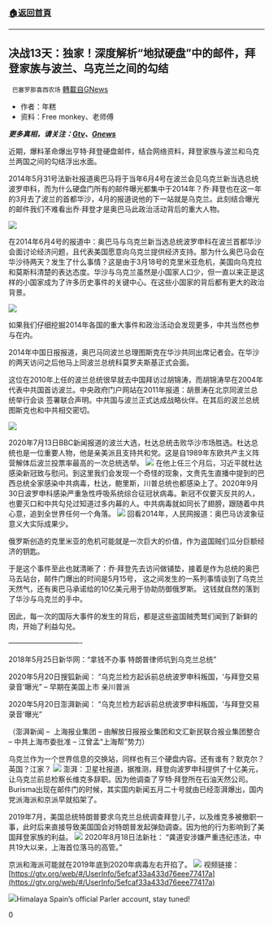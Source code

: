 ###  [:house:返回首頁](https://github.com/ourhimalayas/txt)
---

## 决战13天：独家！深度解析“地狱硬盘”中的邮件，拜登家族与波兰、乌克兰之间的勾结
` 巴塞罗那喜西农场` [轉載自GNews](https://gnews.org/zh-hans/523120/)

- 作者：年糕
- 资料：Free monkey、老师傅


***更多真相，请关注：[Gtv](https://gtv.org/)、[Gnews](https://gnews.org/)***

近期，爆料革命爆出亨特·拜登硬盘邮件，结合网络资料，拜登家族与波兰和乌克兰两国之间的勾结浮出水面。

2014年5月31号法新社报道奥巴马将于当年6月4号在波兰会见乌克兰新当选总统波罗申科，而为什么硬盘门所有的邮件曝光都集中于2014年？乔·拜登也在这一年的3月去了波兰的首都华沙，4月的报道说他的下一站就是乌克兰。此刻结合曝光的邮件我们不难看出乔·拜登才是奥巴马此政治活动背后的重大人物。

![]()![](https://gnews-media-offload.s3.amazonaws.com/wp-content/uploads/2020/11/03112055/A-1.jpg)

在2014年6月4号的报道中：奥巴马与乌克兰新当选总统波罗申科在波兰首都华沙会面讨论经济问题，且代表美国愿意向乌克兰提供经济支持。那为什么奥巴马会在华沙待两天？发生了什么事情？这是由于3月18号的克里米亚危机，美国向乌克拉和莫斯科清楚的表达态度。华沙与乌克兰虽然是小国家人口少，但一直以来正是这样的小国家成为了许多历史事件的关键中心。在这些小国家的背后都有更大的政治背景。

![]()![](https://gnews-media-offload.s3.amazonaws.com/wp-content/uploads/2020/11/03112310/A-2.jpg)

如果我们仔细挖掘2014年各国的重大事件和政治活动会发现更多，中共当然也参与在内。

2014年中国日报报道，奥巴马同波兰总理图斯克在华沙共同出席记者会。在华沙的两天访问之后他马上同波兰总统科莫罗夫斯基正式会面。

这位在2010年上任的波兰总统很早就去中国拜访过胡锦涛，而胡锦涛早在2004年代表中共国首访波兰。中央政府门户网站在2011年报道：胡景涛在北京同波兰总统举行会谈 签署联合声明。中共国与波兰正式达成战略伙伴。在其后的波兰总统图斯克也和中共相交密切。

![]()![](https://gnews-media-offload.s3.amazonaws.com/wp-content/uploads/2020/11/03112319/A-3.jpg)

2020年7月13日BBC新闻报道的波兰大选，杜达总统击败华沙市场胜选。杜达总统也是一位重要人物，他是亲美派且支持共和党。这是自1989年东欧共产主义阵营解体后波兰投票率最高的一次总统选举。
![]()![](https://gnews-media-offload.s3.amazonaws.com/wp-content/uploads/2020/11/03112418/A-4.jpg)
在他上任三个月后，习近平就杜达感染新冠致与慰问。到这里我们会发现一个奇怪的现象，文贵先生直播中提到的巴西总统全家感染中共病毒，杜达，鲍里斯，川普总统也都感染上了。2020年9月30日波罗申科感染严重急性呼吸系统综合征冠状病毒。新冠不仅要灭反共的人，也要灭口和中共勾兑过知道过多内幕的人。中共病毒就如同长了翅膀，跟随着中共心意，追到全世界任何一个角落。
![]()![](https://gnews-media-offload.s3.amazonaws.com/wp-content/uploads/2020/11/03112434/A-5.jpg)
回看2014年，人民网报道：奥巴马访波象征意义大实际成果少。

俄罗斯创造的克里米亚的危机可能就是一次巨大的价值，作为盗国贼们瓜分巨额经济的钥匙。

于是这个事件至此也就清晰了：乔·拜登先去访问做铺垫，接着是作为总统的奥巴马去站台，邮件门爆出的时间是5月15号， 这之间发生的一系列事情谈到了乌克兰天然气，还有奥巴马承诺给的10亿美元用于协助防御俄罗斯。 这钱就自然的落到了华沙与乌克兰的手中。

因此，每一次的国际大事件的发生的背后，都是这些盗国贼秃鹫们闻到了新鲜的肉，开始了利益勾兑。

——————————-

2018年5月25日新华网：“拿钱不办事 特朗普律师坑到乌克兰总统”

2020年5月20日搜狐新闻： “乌克兰检方起诉前总统波罗申科叛国，‘与拜登交易录音’曝光” – 早期在美国上市 亲川普派

2020年5月20日澎湃新闻： “乌克兰检方起诉前总统波罗申科叛国，‘与拜登交易录音’曝光”

（澎湃新闻 –  上海报业集团 – 由解放日报报业集团和文汇新民联合报业集团整合 – 中共上海市委批准 – 江曾孟“上海帮”势力）

![]()乌克兰作为一个世界信息的交换站，同样也有三个硬盘内容。还有谁有？默克尔？英国？江家？
![]()![](https://gnews-media-offload.s3.amazonaws.com/wp-content/uploads/2020/11/03112441/A-6.jpg)
澎湃：卫星社报道，据推测，拜登向波罗申科提供了十亿美元，让乌克兰前总检察长维克多辞职。因为他调查了亨特·拜登所在石油天然公司。Burisma出现在邮件门的时候，其实国内新闻五月二十号就由已经澎湃爆出，国内党派海派和京派早就掐架了。

2019年7月，美国总统特朗普要求乌克兰总统调查拜登儿子，以及维克多被撤职一事，此时后来直接导致美国国会对特朗普发起弹劾调查。因为他的行为影响到了美国拜登家族的利益。
![]()![](https://gnews-media-offload.s3.amazonaws.com/wp-content/uploads/2020/11/03112455/A-7.jpg)
2020年8月18日法新社： “龚道安涉嫌严重违纪违法，中共19大以来，上海首位落马的高管。”

京派和海派可能就在2019年底到2020年病毒左右开掐了。
![]()![](https://gnews-media-offload.s3.amazonaws.com/wp-content/uploads/2020/11/03112507/A-8.jpg)
视频链接：[https://gtv.org/web/#/UserInfo/5efcaf33a433d76eee77417a](https://gtv.org/web/#/UserInfo/5efcaf33a433d76eee77417a)

![]()![](https://gnews-media-offload.s3.amazonaws.com/wp-content/uploads/2020/10/25143553/image0-101.jpg)Himalaya Spain’s official Parler account, stay tuned! 

0
